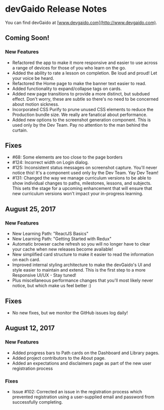 # devGaido Release Notes

You can find devGaido at [www.devgaido.com](http://www.devgaido.com).

## Coming Soon!

### New Features

- Refactored the app to make it more responsive and easier to use across a range of devices for those of you who learn on the go.
- Added the ability to rate a lesson on completion. Be loud and proud! Let your voice be heard.
- Refactored the Home page to make the banner text easier to read.
- Added functionality to expand/collapse tags on cards.
- Added new page transitions to provide a more distinct, but subdued effect. Don't worry, these are subtle so there's no need to be concerned about motion sickness.
- Incorporated CSS Purify to prune unused CSS elements to reduce the Production bundle size. We really are fanatical about performance.
- Added new options to the screenshot generation component. This is used only by the Dev Team. Pay no attention to the man behind the curtain.

## Fixes

- #68:  Some elements are too close to the page borders
- #124: Incorrect width on Login dialog. 
- #125: Inconsistent status messages on screenshot capture. You'll never notice this! It's a component used only by the Dev Team. Yay Dev Team!
- #131: Changed the way we manage curriculum versions to be able to show individual changes to paths, milestones, lessons, and subjects. This sets the stage for a upcoming enhancement that will ensure that new curriculum versions won't impact your in-progress learning.

## August 25, 2017

### New Features

- New Learning Path: "ReactJS Basics"
- New Learning Path: "Getting Started with Redux"
- Automatic browser cache refresh so you will no longer have to clear your cache when new releases become available!
- New simplified card structure to make it easier to read the information on each card.
- Improved internal styling architecture to make the devGaido's UI and style easier to maintain and extend. This is the first step to a more Responsive UI/UX - Stay tuned!
- Plus miscellaneous performance changes that you'll most likely never notice, but which make us feel better :)

## Fixes

- No new fixes, but we monitor the GitHub issues log daily!

## August 12, 2017

### New Features

- Added progress bars to Path cards on the Dashboard and Library pages.
- Added project contributors to the About page.
- Added an expectations and disclaimers page as part of the new user registration process

### Fixes

- Issue #102: Corrected an issue in the registration process which prevented registration using a user-supplied email and password from successfully completing. 
